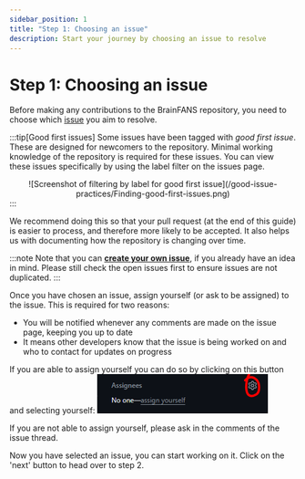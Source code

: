 ```yaml
---
sidebar_position: 1
title: "Step 1: Choosing an issue"
description: Start your journey by choosing an issue to resolve
---
```


# Step 1: Choosing an issue

Before making any contributions to the BrainFANS repository, you need to choose which [issue](https://github.com/ejh243/BrainFANS/issues) you aim to resolve.

:::tip[Good first issues]
Some issues have been tagged with *good first issue*. These are designed for newcomers to the repository. Minimal working knowledge of the repository is required for these issues. You can view these issues specifically by using the label filter on the issues page.

<center>
![Screenshot of filtering by label for good first issue](/good-issue-practices/Finding-good-first-issues.png)
</center>
:::

We recommend doing this so that your pull request (at the end of this guide) is easier to process, and therefore more likely to be accepted. It also helps us with documenting how the repository is changing over time.

:::note
Note that you can [**create your own issue**](/User-information/Creating_issues/Creating-an-issue.md), if you already have an idea in mind. Please still check the open issues first to ensure issues are not duplicated.
:::

Once you have chosen an issue, assign yourself (or ask to be assigned) to the issue. This is required for two reasons:

* You will be notified whenever any comments are made on the issue page, keeping you up to date
* It means other developers know that the issue is being worked on and who to contact for updates on progress

If you are able to assign yourself you can do so by clicking on this button and selecting yourself:
![Screenshot of assignee area](/development-pipeline/assignee-button.png)

If you are not able to assign yourself, please ask in the comments of the issue thread.

Now you have selected an issue, you can start working on it. Click on the 'next' button to head over to step 2.
